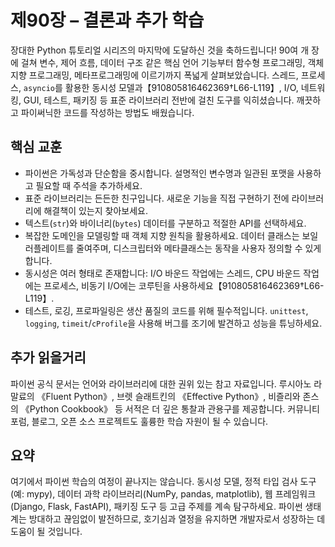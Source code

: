 # 제90장 – 결론과 추가 학습

장대한 Python 튜토리얼 시리즈의 마지막에 도달하신 것을 축하드립니다! 90여 개 장에 걸쳐 변수, 제어 흐름, 데이터 구조 같은 핵심 언어 기능부터 함수형 프로그래밍, 객체 지향 프로그래밍, 메타프로그래밍에 이르기까지 폭넓게 살펴보았습니다. 스레드, 프로세스, `asyncio`를 활용한 동시성 모델과【910805816462369†L66-L119】, I/O, 네트워킹, GUI, 테스트, 패키징 등 표준 라이브러리 전반에 걸친 도구를 익히셨습니다. 깨끗하고 파이써닉한 코드를 작성하는 방법도 배웠습니다.

## 핵심 교훈

* 파이썬은 가독성과 단순함을 중시합니다. 설명적인 변수명과 일관된 포맷을 사용하고 필요할 때 주석을 추가하세요.
* 표준 라이브러리는 든든한 친구입니다. 새로운 기능을 직접 구현하기 전에 라이브러리에 해결책이 있는지 찾아보세요.
* 텍스트(`str`)와 바이너리(`bytes`) 데이터를 구분하고 적절한 API를 선택하세요.
* 복잡한 도메인을 모델링할 때 객체 지향 원칙을 활용하세요. 데이터 클래스는 보일러플레이트를 줄여주며, 디스크립터와 메타클래스는 동작을 사용자 정의할 수 있게 합니다.
* 동시성은 여러 형태로 존재합니다: I/O 바운드 작업에는 스레드, CPU 바운드 작업에는 프로세스, 비동기 I/O에는 코루틴을 사용하세요【910805816462369†L66-L119】.
* 테스트, 로깅, 프로파일링은 생산 품질의 코드를 위해 필수적입니다. `unittest`, `logging`, `timeit`/`cProfile`을 사용해 버그를 조기에 발견하고 성능을 튜닝하세요.

## 추가 읽을거리

파이썬 공식 문서는 언어와 라이브러리에 대한 권위 있는 참고 자료입니다. 루시아노 라말료의 《Fluent Python》, 브렛 슬래트킨의 《Effective Python》, 비즐리와 존스의 《Python Cookbook》 등 서적은 더 깊은 통찰과 관용구를 제공합니다. 커뮤니티 포럼, 블로그, 오픈 소스 프로젝트도 훌륭한 학습 자원이 될 수 있습니다.

## 요약

여기에서 파이썬 학습의 여정이 끝나지는 않습니다. 동시성 모델, 정적 타입 검사 도구(예: mypy), 데이터 과학 라이브러리(NumPy, pandas, matplotlib), 웹 프레임워크(Django, Flask, FastAPI), 패키징 도구 등 고급 주제를 계속 탐구하세요. 파이썬 생태계는 방대하고 끊임없이 발전하므로, 호기심과 열정을 유지하면 개발자로서 성장하는 데 도움이 될 것입니다.